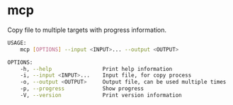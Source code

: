 # mcp

Copy file to multiple targets with progress information.

```BASH
USAGE:
    mcp [OPTIONS] --input <INPUT>... --output <OUTPUT>

OPTIONS:
    -h, --help                Print help information
    -i, --input <INPUT>...    Input file, for copy process
    -o, --output <OUTPUT>     Output file, can be used multiple times
    -p, --progress            Show progress
    -V, --version             Print version information
```
